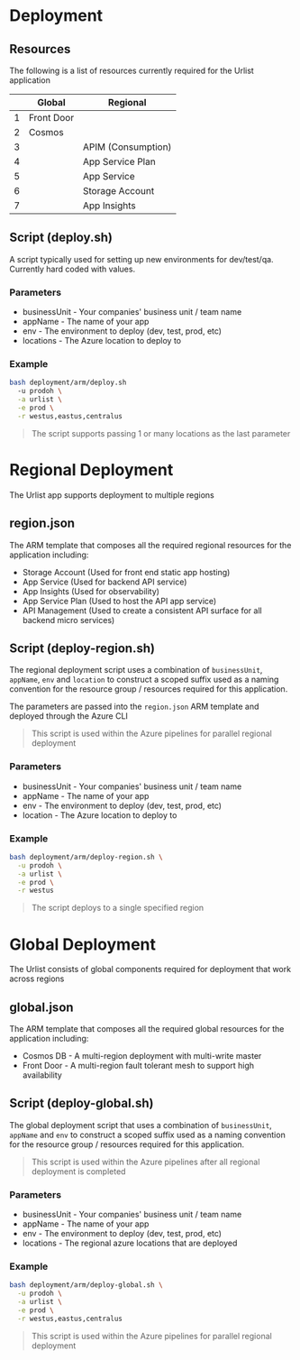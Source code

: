 # Deployment

## Resources
The following is a list of resources currently required for the Urlist application

| | Global      | Regional          |
| - | ----------- | ----------------  |
| 1 | Front Door  |                   |
| 2 | Cosmos      |                   |
| 3 |             | APIM (Consumption)|
| 4 |             | App Service Plan  |
| 5 |             | App Service       |
| 6 |             | Storage Account   |
| 7 |             | App Insights      |

## Script (deploy.sh)
A script typically used for setting up new environments for dev/test/qa.  Currently hard coded with values.

### Parameters
- businessUnit - Your companies' business unit / team name
- appName - The name of your app
- env - The environment to deploy (dev, test, prod, etc)
- locations - The Azure location to deploy to

### Example
```bash
bash deployment/arm/deploy.sh 
  -u prodoh \
  -a urlist \
  -e prod \
  -r westus,eastus,centralus
```

> The script supports passing 1 or many locations as the last parameter

# Regional Deployment
The Urlist app supports deployment to multiple regions

## region.json
The ARM template that composes all the required regional resources for the application including:

- Storage Account (Used for front end static app hosting)
- App Service (Used for backend API service)
- App Insights (Used for observability)
- App Service Plan (Used to host the API app service)
- API Management (Used to create a consistent API surface for all backend micro services)

## Script (deploy-region.sh)
The regional deployment script uses a combination of `businessUnit`, `appName`, `env` and `location` to construct a scoped suffix used as a naming convention for the resource group / resources required for this application.

The parameters are passed into the `region.json` ARM template and deployed through the Azure CLI

> This script is used within the Azure pipelines for parallel regional deployment

### Parameters
- businessUnit - Your companies' business unit / team name
- appName - The name of your app
- env - The environment to deploy (dev, test, prod, etc)
- location - The Azure location to deploy to

### Example
```bash
bash deployment/arm/deploy-region.sh \
  -u prodoh \
  -a urlist \
  -e prod \
  -r westus
```

> The script deploys to a single specified region

# Global Deployment
The Urlist consists of global components required for deployment that work across regions


## global.json
The ARM template that composes all the required global resources for the application including:

- Cosmos DB - A multi-region deployment with multi-write master
- Front Door - A multi-region fault tolerant mesh to support high availability

## Script (deploy-global.sh)
The global deployment script that uses a combination of `businessUnit`, `appName` and `env` to construct a scoped suffix used as a naming convention for the resource group / resources required for this application.

> This script is used within the Azure pipelines after all regional deployment is completed

### Parameters
- businessUnit - Your companies' business unit / team name
- appName - The name of your app
- env - The environment to deploy (dev, test, prod, etc)
- locations - The regional azure locations that are deployed

### Example
```bash
bash deployment/arm/deploy-global.sh \
  -u prodoh \
  -a urlist \
  -e prod \
  -r westus,eastus,centralus
```

> This script is used within the Azure pipelines for parallel regional deployment
